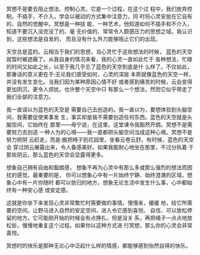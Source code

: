 冥想不是要去阻止想法、控制心灵。它是一个过程，在这个过 程中，我们放弃控制，不插手，不介入，学会以被动的方式集中注意力，同 时将心灵安放在它自有的、自然的觉醒中。冥想是一种技 能、一种艺术，他知道如何不插手和不介入，知道不要沉入没完没了的、毫 无价值的、常常令人颇感压力的思想之域。我认识到，这些想法是自发的， 而且没有什么外力能够阻止它们的出现。

天空总是蓝的。云相当于我们的思想，当心灵忙于这些想法的时候， 蓝色的天空就暂时被遮蔽了。从我自身的情况来看，我的心灵一直如此忙于 各种想法，忙碌的时间又如此之长，以至于我几乎忘了蓝色的天空到底是什 么样了。不仅如此，那番话的意义更在于:无论我们感受如何，心灵的深层 本质就像蓝色的天空一样，并没有发生变化。当我们因为某种原因心情不好 或者感到痛苦的时候，云会变得更加阴沉，更令人烦扰。也许整个天空中只 有那么一个想法，然而它似乎带走了我们全部的注意力。

我一直误以为蓝色的天空是 需要自己去创造的。我一直以为，要想体验到头脑空间，我需要促使某事发 生，事实却是我不需要创造任何东西。蓝色的天空就是头脑空间，它始终在 那里——毋宁说，在这里。这堂课令我豁然开朗。冥想不是需要努力去创造 一种人为的心境——我一直都把头脑空间当成这种心境。冥想不是努力把阴 云赶走，而是:搬把椅子到花园里，坐看云卷云舒。有时候，蓝色的天空会 穿过阴云展露出来，令人备感美好。如果我能耐心地坐在那里，不过分执着 于那些阴云，那么蓝色的天空会显露得更多。

想象自己拥有自由和豁朗感， 想象不再为心灵中有那么多或那么强烈的想法而困扰的感觉。最重要的是， 你可以想象心中有一片始终宁静、始终澄澈的区域，想象心中有一片你随时 都可以依归的地方，想象无论生活中发生什么事，心中都始终有一种安心感 或安定感。

这就是你坐下来发现心灵非常繁忙时需要做的事情。慢慢来，缓缓 地，给它所需要的空间。让野马进入自然的安定空间，进入令它感到喜悦、 自信、可以放松停留的地方。它可能刚开始的时候会有点挣扎，但是没关 系，再把绳子一点点地放松些，慢慢地重复这个过程。如果你以这种方式进 行冥想，那么你的心灵会非常喜悦。

冥想时的快乐是那种无论心中泛起什么样的情感，都能够感到怡然自得的快乐。